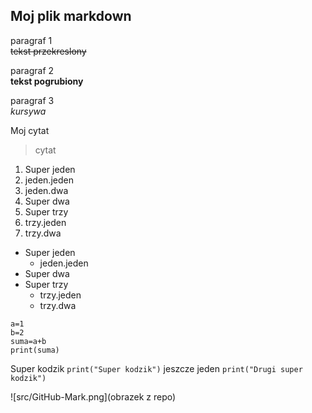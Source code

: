 ## Moj plik markdown

paragraf 1 </br>
~~tekst przekreslony~~

paragraf 2 </br>
**tekst pogrubiony**

paragraf 3 </br>
*kursywa*

Moj cytat

>cytat

1. Super jeden
  1. jeden.jeden
  2. jeden.dwa
2. Super dwa
3. Super trzy
  1. trzy.jeden
  2. trzy.dwa
  


* Super jeden
  - jeden.jeden
* Super dwa
* Super trzy
  - trzy.jeden
  - trzy.dwa

~~~
a=1
b=2
suma=a+b
print(suma)
~~~

Super kodzik `print("Super kodzik")` jeszcze jeden `print("Drugi super kodzik")`

![src/GitHub-Mark.png](obrazek z repo)


